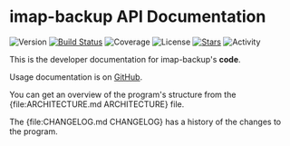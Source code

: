 # imap-backup API Documentation

![Version](https://img.shields.io/gem/v/imap-backup?label=Version&logo=rubygems)
[![Build Status](https://github.com/joeyates/imap-backup/actions/workflows/main.yml/badge.svg)][CI Status]
![Coverage](https://img.shields.io/endpoint?url=https://gist.githubusercontent.com/joeyates/b54fe758bfb405c04bef72dad293d707/raw/coverage.json)
![License](https://img.shields.io/github/license/joeyates/imap-backup?color=brightgreen&label=License)
[![Stars](https://img.shields.io/github/stars/joeyates/imap-backup?style=social)][GitHub Stars]
![Activity](https://img.shields.io/github/last-commit/joeyates/imap-backup/main)

[CI Status]: https://github.com/joeyates/imap-backup/actions/workflows/main.yml
[GitHub Stars]: https://github.com/joeyates/imap-backup/stargazers "GitHub Stars"

This is the developer documentation for imap-backup's **code**.

Usage documentation is on [GitHub](https://github.com/joeyates/imap-backup).

You can get an overview of the program's structure from the
{file:ARCHITECTURE.md ARCHITECTURE} file.

The {file:CHANGELOG.md CHANGELOG} has a history of the changes to the program.
